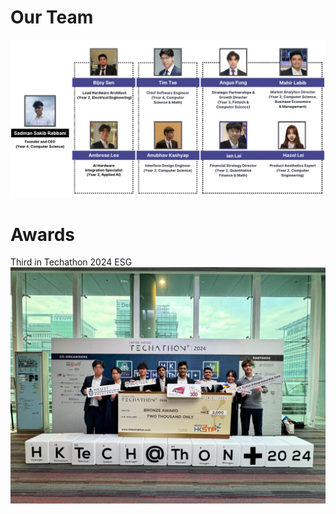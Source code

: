 # Our Team
![Alt Text](./slides/materials/Team.jpg)

# Awards
Third in Techathon 2024 ESG
![Alt Text](./slides/materials/Award.jpg)
